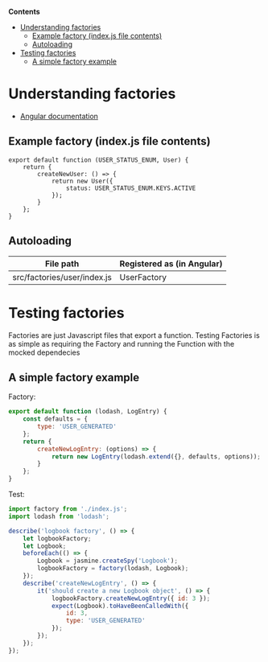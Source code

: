<!-- START doctoc generated TOC please keep comment here to allow auto update -->
<!-- DON'T EDIT THIS SECTION, INSTEAD RE-RUN doctoc TO UPDATE -->
**Contents**

- [Understanding factories](#markdown-header-understanding-factories)
    - [Example factory (index.js file contents)](#markdown-header-example-factory-indexjs-file-contents)
    - [Autoloading](#markdown-header-autoloading)
- [Testing factories](#markdown-header-testing-factories)
    - [A simple factory example](#markdown-header-a-simple-factory-example)

<!-- END doctoc generated TOC please keep comment here to allow auto update -->

# Understanding factories

* [Angular documentation](https://docs.angularjs.org/guide/providers#factory-recipe)

## Example factory (index.js file contents)

```
export default function (USER_STATUS_ENUM, User) {
    return {
        createNewUser: () => {
            return new User({
                status: USER_STATUS_ENUM.KEYS.ACTIVE
            });
        }
    };
}
```

## Autoloading

|File path|Registered as (in Angular)|
|---|---|
|src/factories/user/index.js|UserFactory|

# Testing factories

Factories are just Javascript files that export a function.
Testing Factories is as simple as requiring the Factory and running the Function with the mocked dependecies

## A simple factory example

Factory:

```javascript
export default function (lodash, LogEntry) {
    const defaults = {
		type: 'USER_GENERATED'
    };
    return {
        createNewLogEntry: (options) => {
            return new LogEntry(lodash.extend({}, defaults, options));
        }
    };
}

```

Test:

```javascript
import factory from './index.js';
import lodash from 'lodash';

describe('logbook factory', () => {
    let logbookFactory;
    let Logbook;
    beforeEach(() => {
        Logbook = jasmine.createSpy('Logbook');
        logbookFactory = factory(lodash, Logbook);
    });
    describe('createNewLogEntry', () => {
        it('should create a new Logbook object', () => {
            logbookFactory.createNewLogEntry({ id: 3 });
            expect(Logbook).toHaveBeenCalledWith({
                id: 3,
                type: 'USER_GENERATED'
            });
        });
    });
});
```

